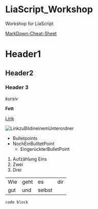 # LiaScript_Workshop
Workshop for LiaScript

[MarkDown-Cheat-Sheet](https://www.markdownguide.org/cheat-sheet/)

# Header1
## Header2
### Header 3


_kursiv_

**Fett**

[Link](www.link.de)


![LinkzuBildineinemUnterordner](media/bread.jpg)

- Bulletpoints
- NochEinBulltetPoint
  - EingerückterBulletPoint



1. Aufzählung Eins
2. Zwei
3. Drei

| | | | |
|-|-|-|-|
|Wie|geht|es|dir|
|gut|und|selbst||


```
code block
```